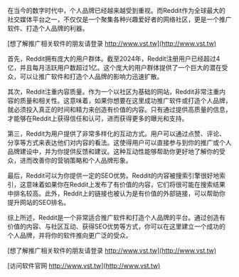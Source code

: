 在当今的数字时代中，个人品牌已经越来越受到重视。而Reddit作为全球最大的社交媒体平台之一，不仅仅是一个聚集各种兴趣爱好者的网络社区，更是一个推广软件、打造个人品牌的利器。

[想了解推广相关软件的朋友请登录 http://www.vst.tw](http://www.vst.tw)

首先，Reddit拥有庞大的用户群体。截至2024年，Reddit注册用户已经超过4亿，并且每月活跃用户数超过1亿。这个庞大的用户群体提供了一个巨大的潜在受众，可以让推广软件和打造个人品牌的影响力迅速扩散。

其次，Reddit注重内容质量。作为一个以社区为基础的网站，Reddit非常注重内容的质量和相关性。这意味着，如果你想要在这里成功推广软件或打造个人品牌，就必须投入真正的时间和精力来创造有价值的内容。只有通过提供高质量的信息，才能够在Reddit上获得信任和认可，进而获得更多的曝光和支持。

第三，Reddit为用户提供了非常多样化的互动方式。用户可以通过点赞、评论、分享等方式来表达他们对内容的看法。这使得用户可以直接参与到你的推广或个人品牌建设中，并为你提供反馈和建议。这种互动性能够帮助你更好地了解你的受众，进而改善你的营销策略和个人品牌形象。

最后，Reddit可以为你提供一定的SEO优势。Reddit的内容被搜索引擎很好地索引，这意味着如果你在Reddit上发布了有价值的内容，它们将很可能在搜索结果中排名较高。此外，Reddit上的链接也被认为是有价值的外部链接，可以帮助你提升网站的SEO排名。

综上所述，Reddit是一个非常适合推广软件和打造个人品牌的平台。通过创造有价值的内容、与社区互动、获得SEO优势等方式，你可以在这里建立一个成功的个人品牌，并将你的软件推向更广泛的受众。

[想了解推广相关软件的朋友请登录 http://www.vst.tw](http://www.vst.tw)


[访问软件官网 http://www.vst.tw](http://www.vst.tw)
